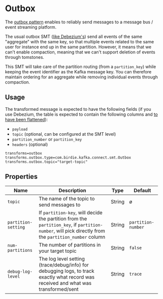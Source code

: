 # Outbox

The [outbox pattern](https://microservices.io/patterns/data/transactional-outbox.html) enables to reliably send messages
to a message bus / event streaming platform. 

The usual outbox SMT ([like Debezium's](https://debezium.io/documentation/reference/transformations/outbox-event-router.html))
send all events of the same "aggregate" with the same key, so that multiple events related to the same user for instance
end up in the same partition. However, it means that we can't enable compaction, meaning that we can't support deletion
of events through tomstones.

This SMT will take care of the partition routing (from a `partition_key`) while keeping the event identifier as the Kafka
message key. You can therefore maintain ordering for an aggregate while removing individual events through compaction.

## Usage

The transformed message is expected to have the following fields (if you use Debezium, the table is expected to contain 
the following columns and [to have been flattened](https://debezium.io/documentation/reference/transformations/event-flattening.html)):
- `payload`
- `topic` (optional, can be configured at the SMT level)
- `partition_number` or `partition_key`
- `headers` (optional)

```
transforms=outbox
transforms.outbox.type=com.birdie.kafka.connect.smt.Outbox
transforms.outbox.topic="target-topic"
```

## Properties

|Name|Description|Type|Default|
|---|---|---|---|
|`topic`| The name of the topic to send messages to | String | ø |
|`partition-setting`| If `partition-key`, will decide the partition from the `partition_key`, if `partition-number`, will pick directly from the `partition_number` column | String | `partition-number` |
|`num-partitions`| The number of partitions in your target topic | String | `false` |
| `debug-log-level` | The log level setting (trace/debug/info) for debugging logs, to track exactly what record was received and what was transformed/sent | String | `trace`

